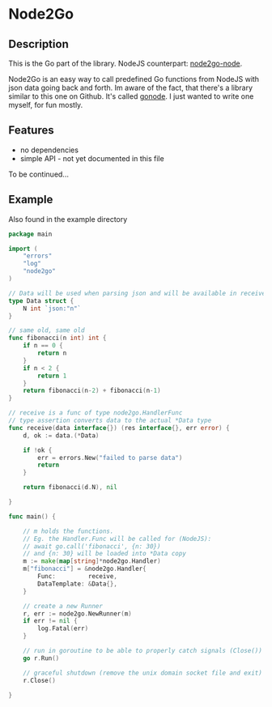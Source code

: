 # Node2Go

## Description

This is the Go part of the library. NodeJS counterpart: [node2go-node](https://github.com/Chlor87/node2go-node).

Node2Go is an easy way to call predefined Go functions from NodeJS with json data going back and forth.
Im aware of the fact, that there's a library similar to this one on Github. It's called [gonode](https://github.com/jgranstrom/gonode).
I just wanted to write one myself, for fun mostly.

## Features
* no dependencies
* simple API - not yet documented in this file

To be continued...

## Example

Also found in the example directory

```go
package main

import (
	"errors"
	"log"
	"node2go"
)

// Data will be used when parsing json and will be available in receive function
type Data struct {
	N int `json:"n"`
}

// same old, same old
func fibonacci(n int) int {
	if n == 0 {
		return n
	}
	if n < 2 {
		return 1
	}
	return fibonacci(n-2) + fibonacci(n-1)
}

// receive is a func of type node2go.HandlerFunc
// type assertion converts data to the actual *Data type
func receive(data interface{}) (res interface{}, err error) {
	d, ok := data.(*Data)

	if !ok {
		err = errors.New("failed to parse data")
		return
	}

	return fibonacci(d.N), nil

}

func main() {

	// m holds the functions.
	// Eg. the Handler.Func will be called for (NodeJS):
	// await go.call('fibonacci', {n: 30})
	// and {n: 30} will be loaded into *Data copy
	m := make(map[string]*node2go.Handler)
	m["fibonacci"] = &node2go.Handler{
		Func:         receive,
		DataTemplate: &Data{},
	}

	// create a new Runner
	r, err := node2go.NewRunner(m)
	if err != nil {
		log.Fatal(err)
	}

	// run in goroutine to be able to properly catch signals (Close())
	go r.Run()

	// graceful shutdown (remove the unix domain socket file and exit)
	r.Close()

}

```